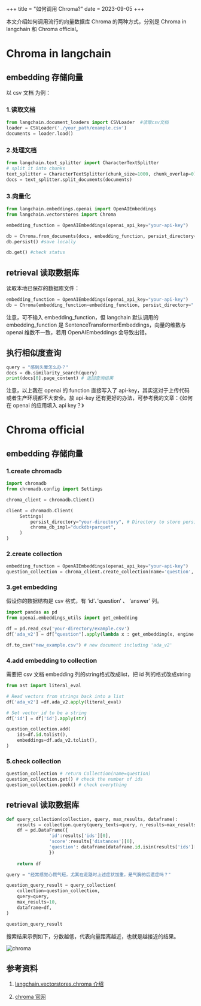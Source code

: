 +++
title = "如何调用 Chroma?"
date = 2023-09-05
+++

本文介绍如何调用流行的向量数据库 Chroma 的两种方式，分别是 Chroma in langchain 和 Chroma official。

# Chroma in langchain

## embedding 存储向量

以 csv 文档 为例：

### 1.读取文档

```python
from langchain.document_loaders import CSVLoader  #读取csv文档
loader = CSVLoader('./your_path/example.csv')
documents = loader.load()
```

### 2.处理文档

```python
from langchain.text_splitter import CharacterTextSplitter
# split it into chunks
text_splitter = CharacterTextSplitter(chunk_size=1000, chunk_overlap=0)
docs = text_splitter.split_documents(documents)
```

### 3.向量化

```python
from langchain.embeddings.openai import OpenAIEmbeddings
from langchain.vectorstores import Chroma

embedding_function = OpenAIEmbeddings(openai_api_key="your-api-key")

db = Chroma.from_documents(docs, embedding_function, persist_directory="./your-local-directory")
db.persist() #save locally

db.get() #check status
```

## retrieval 读取数据库

读取本地已保存的数据库文件：

```python
embedding_function = OpenAIEmbeddings(openai_api_key="your-api-key")
db = Chroma(embedding_function=embedding_function, persist_directory="./your-local-directory")
```

注意，可不输入 embedding_function，但 langchain 默认调用的 embedding_function 是 SentenceTransformerEmbeddings，向量的维数与 openai 维数不一致，若用 OpenAIEmbeddings 会导致出错。

## 执行相似度查询

```python
query = "感到头晕怎么办？"
docs = db.similarity_search(query)
print(docs[0].page_content) # 返回查询结果
```

注意，以上我在 openai 的 function 直接写入了 api-key，其实这对于上传代码或者生产环境都不大安全。放 api-key 还有更好的办法，可参考我的文章：《如何在 openai 的应用填入 api key？》

# Chroma official

## embedding 存储向量

### 1.create chromadb

```python
import chromadb
from chromadb.config import Settings

chroma_client = chromadb.Client()

client = chromadb.Client(
     Settings(
         persist_directory="your-directory", # Directory to store persisted Chroma data. 
         chroma_db_impl="duckdb+parquet",
     )
)
```

### 2.create collection

```python
embedding_function = OpenAIEmbeddings(openai_api_key="your-api-key")
question_collection = chroma_client.create_collection(name='question', embedding_function=embedding_function)
```

### 3.get embedding

假设你的数据结构是 csv 格式，有 ‘id’、’question’ 、 ‘answer’ 列。

```python
import pandas as pd
from openai.embeddings_utils import get_embedding

df = pd.read_csv('your-directory/example.csv')
df['ada_v2'] = df["question"].apply(lambda x : get_embedding(x, engine = 'text-embedding-ada-002')) # get embedding from 'question', and store in 'ada_v2'

df.to_csv("new_example.csv") # new document including 'ada_v2'
```

### 4.add embedding to collection

需要把 csv 文档 embedding 列的string格式改成list，把 id 列的格式改成string

```python
from ast import literal_eval

# Read vectors from strings back into a list
df['ada_v2'] =df.ada_v2.apply(literal_eval)

# Set vector_id to be a string
df['id'] = df['id'].apply(str)
```

```python
question_collection.add(
    ids=df.id.tolist(),
    embeddings=df.ada_v2.tolist(),
)
```

### 5.check collection

```python
question_collection # return Collection(name=question)
question_collection.get() # check the number of ids
question_collection.peek() # check everything
```

## retrieval 读取数据库

```python
def query_collection(collection, query, max_results, dataframe):
    results = collection.query(query_texts=query, n_results=max_results, include=['distances']) 
    df = pd.DataFrame({
                'id':results['ids'][0], 
                'score':results['distances'][0],
                'question': dataframe[dataframe.id.isin(results['ids'][0])]['question'],
                })
    
    return df
```

```python
query = "经常感觉心慌气短，尤其在走路时上述症状加重，是气胸的后遗症吗？"

question_query_result = query_collection(
    collection=question_collection,
    query=query,
    max_results=10,
    dataframe=df,
)

question_query_result
```

搜索结果示例如下，分数越低，代表向量距离越近，也就是越接近的结果。

![chroma](https://linxz-aliyun.oss-cn-shenzhen.aliyuncs.com/images/chroma1.png)

## 参考资料
1. [langchain.vectorstores.chroma 介绍](https://api.python.langchain.com/en/latest/vectorstores/langchain.vectorstores.chroma.Chroma.html?highlight=chroma#langchain.vectorstores.chroma.Chroma)

2. [chroma 官网](https://docs.trychroma.com/getting-started?lang=py)



